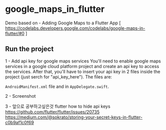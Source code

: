 # google_maps_in_flutter

Demo based on - Adding Google Maps to a Flutter App [ https://codelabs.developers.google.com/codelabs/google-maps-in-flutter/#0 ]

## Run the project

1 - Add api key for google maps services
You'll need to enable google maps services in a google cloud platform project and create an api key to access the services. After that, you'll have to insert your api key in 2 files inside the project (just serch for "api_key_here"). The files are:

`AndroidManifest.xml` file and in `AppDelegate.swift`.

2 - Screenshot

3 - 앞으로 공부하고싶은것 
  flutter how to hide api keys
  https://github.com/flutter/flutter/issues/20735
  https://medium.com/@sokrato/storing-your-secret-keys-in-flutter-c0b9af1c0f69